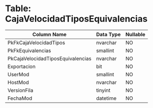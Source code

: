 # Table: CajaVelocidadTiposEquivalencias

| Column Name | Data Type | Nullable |
|-------------|-----------|----------|
| PkFkCajaVelocidadTipos | nvarchar | NO |
| PkFkEquivalencias | smallint | NO |
| PkCajaVelocidadTiposEquivalencias | nvarchar | NO |
| Exportacion | bit | NO |
| UserMod | smallint | NO |
| HostMod | nvarchar | NO |
| VersionFila | tinyint | NO |
| FechaMod | datetime | NO |
